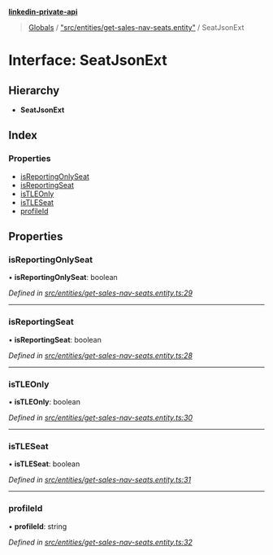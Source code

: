**[linkedin-private-api](../README.md)**

> [Globals](../globals.md) / ["src/entities/get-sales-nav-seats.entity"](../modules/_src_entities_get_sales_nav_seats_entity_.md) / SeatJsonExt

# Interface: SeatJsonExt

## Hierarchy

* **SeatJsonExt**

## Index

### Properties

* [isReportingOnlySeat](_src_entities_get_sales_nav_seats_entity_.seatjsonext.md#isreportingonlyseat)
* [isReportingSeat](_src_entities_get_sales_nav_seats_entity_.seatjsonext.md#isreportingseat)
* [isTLEOnly](_src_entities_get_sales_nav_seats_entity_.seatjsonext.md#istleonly)
* [isTLESeat](_src_entities_get_sales_nav_seats_entity_.seatjsonext.md#istleseat)
* [profileId](_src_entities_get_sales_nav_seats_entity_.seatjsonext.md#profileid)

## Properties

### isReportingOnlySeat

•  **isReportingOnlySeat**: boolean

*Defined in [src/entities/get-sales-nav-seats.entity.ts:29](https://github.com/cosiall/linkedin-private-api/blob/e4e3ce2/src/entities/get-sales-nav-seats.entity.ts#L29)*

___

### isReportingSeat

•  **isReportingSeat**: boolean

*Defined in [src/entities/get-sales-nav-seats.entity.ts:28](https://github.com/cosiall/linkedin-private-api/blob/e4e3ce2/src/entities/get-sales-nav-seats.entity.ts#L28)*

___

### isTLEOnly

•  **isTLEOnly**: boolean

*Defined in [src/entities/get-sales-nav-seats.entity.ts:30](https://github.com/cosiall/linkedin-private-api/blob/e4e3ce2/src/entities/get-sales-nav-seats.entity.ts#L30)*

___

### isTLESeat

•  **isTLESeat**: boolean

*Defined in [src/entities/get-sales-nav-seats.entity.ts:31](https://github.com/cosiall/linkedin-private-api/blob/e4e3ce2/src/entities/get-sales-nav-seats.entity.ts#L31)*

___

### profileId

•  **profileId**: string

*Defined in [src/entities/get-sales-nav-seats.entity.ts:32](https://github.com/cosiall/linkedin-private-api/blob/e4e3ce2/src/entities/get-sales-nav-seats.entity.ts#L32)*
